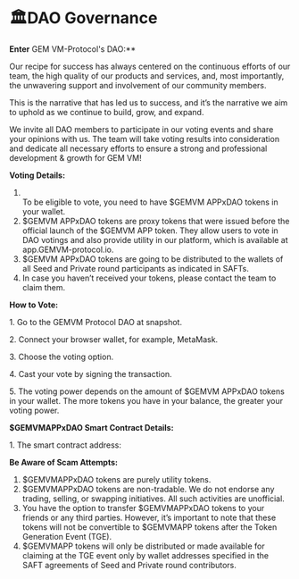 # 🏛️DAO Governance

**Enter** GEM VM-Protocol's DAO:\*\*

Our recipe for success has always centered on the continuous efforts of our team, the high quality of our products and services, and, most importantly, the unwavering support and involvement of our community members.

This is the narrative that has led us to success, and it’s the narrative we aim to uphold as we continue to build, grow, and expand.

We invite all DAO members to participate in our voting events and share your opinions with us. The team will take voting results into consideration and dedicate all necessary efforts to ensure a strong and professional development & growth for GEM VM!

**Voting Details:**

1. \
   To be eligible to vote, you need to have $GEMVM APPxDAO tokens in your wallet.
2. $GEMVM APPxDAO tokens are proxy tokens that were issued before the official launch of the $GEMVM APP token. They allow users to vote in DAO votings and also provide utility in our platform, which is available at app.GEMVM-protocol.io.
3. $GEMVM APPxDAO tokens are going to be distributed to the wallets of all Seed and Private round participants as indicated in SAFTs.
4. In case you haven’t received your tokens, please contact the team to claim them.

**How to Vote:**

1\. Go to the GEMVM Protocol DAO at snapshot.

2\. Connect your browser wallet, for example, MetaMask.

3\. Choose the voting option.

4\. Cast your vote by signing the transaction.

5\. The voting power depends on the amount of $GEMVM APPxDAO tokens in your wallet. The more tokens you have in your balance, the greater your voting power.

**$GEMVMAPPxDAO Smart Contract Details:**

1\. The smart contract address:

**Be Aware of Scam Attempts:**

1. $GEMVMAPPxDAO tokens are purely utility tokens.
2. $GEMVMAPPxDAO tokens are non-tradable. We do not endorse any trading, selling, or swapping initiatives. All such activities are unofficial.
3. You have the option to transfer $GEMVMAPPxDAO tokens to your friends or any third parties. However, it’s important to note that these tokens will not be convertible to $GEMVMAPP tokens after the Token Generation Event (TGE).
4. $GEMVMAPP tokens will only be distributed or made available for claiming at the TGE event only by wallet addresses specified in the SAFT agreements of Seed and Private round contributors.
